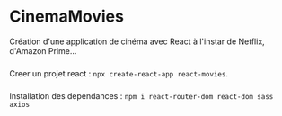 # CinemaMovies
Création d'une application de cinéma avec React à l'instar de Netflix, d'Amazon Prime...

###
Creer un projet react : ``npx create-react-app react-movies``.
###
Installation des dependances : ``npm i react-router-dom react-dom sass axios``

